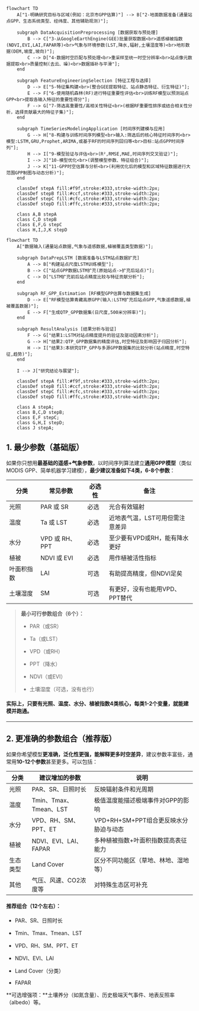 ```mermaid
flowchart TD
    A["1-明确研究目标与区域(例如：北京市GPP估算)"] --> B["2-地面数据准备(通量站点GPP、生态系统类型、经纬度、其他辅助观测)"];

    subgraph DataAcquisitionPreprocessing [数据获取与预处理]
        B --> C["3-从GoogleEarthEngine(GEE)批量获取数据<br>遥感植被指数(NDVI,EVI,LAI,FAPAR等)<br>气象与环境参数(LST,降水,辐射,土壤湿度等)<br>地形数据(DEM,坡度,坡向)"];
        C --> D["4-数据时空匹配与预处理<br>重采样至统一时空分辨率<br>站点像元数据提取<br>质量控制(去云、噪)<br>数据插补与平滑"];
    end

    subgraph FeatureEngineeringSelection [特征工程与选择]
        D --> E["5-特征集构建<br>(整合GEE提取特征、站点静态特征、衍生特征)"];
        E --> F["6-使用随机森林(RF)进行特征重要性评估<br>训练RF模型以预测站点GPP<br>提取各输入特征的重要性得分"];
        F --> G["7-筛选高重要性/高相关性特征<br>(根据RF重要性排序或结合相关性分析，选择贡献最大的特征子集)"];
    end

    subgraph TimeSeriesModelingApplication [时间序列建模与应用]
        G --> H["8-构建与训练时间序列模型<br>输入:筛选后的核心特征时间序列<br>模型:LSTM,GRU,Prophet,ARIMA,或基于RF的时间序列回归等<br>目标:站点GPP时间序列"];
        H --> I["9-模型验证与评估<br>(R²,RMSE,MAE,时间序列交叉验证)"];
        I --> J["10-模型优化<br>(调整模型参数、特征组合)"];
        J --> K["11-GPP时空估算与分析<br>(利用优化后的模型和区域特征数据进行大范围GPP制图与动态分析)"];
    end

    classDef stepA fill:#f9f,stroke:#333,stroke-width:2px;
    classDef stepB fill:#ccf,stroke:#333,stroke-width:2px;
    classDef stepC fill:#cfc,stroke:#333,stroke-width:2px;
    classDef stepD fill:#ffc,stroke:#333,stroke-width:2px;

    class A,B stepA
    class C,D stepB
    class E,F,G stepC
    class H,I,J,K stepD
```
```mermaid
flowchart TD
    A["数据输入(通量站点数据,气象与遥感数据,植被覆盖类型数据)"];

    subgraph DataPrepLSTM [数据准备与LSTM站点数据扩充]
        A --> B["构建站点尺度LSTM训练模型"];
        B --> C["站点GPP数据LSTM扩充(原始站点->扩充后站点)"];
        C --> D["LSTM扩充前后站点精度比较与特征贡献分析"];
    end

    subgraph RF_GPP_Estimation [RF模型GPP估算与数据集生成]
        D --> E["RF模型估算青藏高原GPP(输入:LSTM扩充后站点GPP,气象遥感数据,植被覆盖数据)"];
        E --> F["生成QTP_GPP数据集(日尺度,500米分辨率)"];
    end

    subgraph ResultAnalysis [结果分析与验证]
        F --> G["结果1:LSTM对站点精度提升的验证及驱动因素分析"];
        G --> H["结果2:QTP_GPP数据集的精度评估,时空特征及影响因子归因分析"];
        H --> I["结果3:本研究QTP_GPP与多源GPP数据集的比较分析(站点精度,时空特征,趋势)"];
    end

    I --> J["研究结论与展望"];

    classDef stepA fill:#f9f,stroke:#333,stroke-width:2px;
    classDef stepB fill:#ccf,stroke:#333,stroke-width:2px;
    classDef stepC fill:#cfc,stroke:#333,stroke-width:2px;
    classDef stepD fill:#ffc,stroke:#333,stroke-width:2px;

    class A stepA;
    class B,C,D stepB;
    class E,F stepC;
    class G,H,I stepD;
    class J stepA;
```


## 1. **最少参数（基础版）**

如果你只想用**最基础的遥感+气象参数**，以时间序列算法建立**通用GPP模型**（类似MODIS GPP、简单机器学习建模），**最少建议准备如下4类，6-8个参数**：

|分类|常见参数|必选性|备注|
|---|---|---|---|
|光照|PAR 或 SR|必选|光合有效辐射|
|温度|Ta 或 LST|必选|近地表气温，LST可用但需注意差异|
|水分|VPD 或 RH、PPT|必选|至少要有VPD或RH，能有降水更好|
|植被|NDVI 或 EVI|必选|用作植被活性指标|
|叶面积指数|LAI|可选|有助提高精度，但NDVI足矣|
|土壤湿度|SM|可选|有更好，没有也能用VPD、PPT替代|

> **最小可行参数组合（6个）：**
> 
> - PAR（或SR）
>     
> - Ta（或LST）
>     
> - VPD（或RH）
>     
> - PPT（降水）
>     
> - NDVI（或EVI）
>     
> - 土壤湿度（可选，没有也行）
>     

#### 实际上，只要有**光照、温度、水分、植被指数**4类核心，每类1-2个变量，**就能建模并跑通。**

---

## 2. **更准确的参数组合（推荐版）**

如果你希望模型**更准确，泛化性更强，能解释更多时空差异**，建议参数丰富些，通常用**10-12个参数**甚至更多。可以包括：

|分类|建议增加的参数|说明|
|---|---|---|
|光照|PAR、SR、日照时长|反映辐射条件和光周期|
|温度|Tmin、Tmax、Tmean、LST|极值温度能描述极端事件对GPP的影响|
|水分|VPD、RH、SM、PPT、ET|VPD+RH+SM+PPT组合更反映水分胁迫与动态|
|植被|NDVI、EVI、LAI、FAPAR|多种植被指数+叶面积指数提高表征能力|
|生态类型|Land Cover|区分不同功能区（草地、林地、湿地等）|
|其他|气压、风速、CO2浓度等|对特殊生态区可补充|

#### 推荐组合（12个左右）：

- PAR、SR、日照时长
    
- Tmin、Tmax、Tmean、LST
    
- VPD、RH、SM、PPT、ET
    
- NDVI、EVI、LAI
    
- Land Cover（分类）
    
- FAPAR
    

**可选增强项：**土壤养分（如氮含量）、历史极端天气事件、地表反照率（albedo）等。